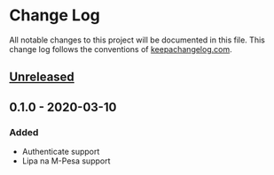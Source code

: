 # Change Log
All notable changes to this project will be documented in this file. This change log follows the conventions of [keepachangelog.com](http://keepachangelog.com/).

## [Unreleased]
## 0.1.0 - 2020-03-10
### Added
- Authenticate support
- Lipa na M-Pesa support

[Unreleased]: https://github.com/MawiraIke/clojure-mpesa-wrapper
